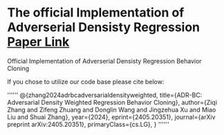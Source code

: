 # The official Implementation of Adverserial Densisty Regression [Paper Link](https://arxiv.org/abs/2405.20351)

Official Implementation of Adverserial Densisty Regression Behavior Cloning

If you chose to utilize our code base please cite below:

''''''
@{zhang2024adrbcadversarialdensityweighted,
      title={ADR-BC: Adversarial Density Weighted Regression Behavior Cloning}, 
      author={Ziqi Zhang and Zifeng Zhuang and Donglin Wang and Jingzehua Xu and Miao Liu and Shuai Zhang},
      year={2024},
      eprint={2405.20351},
      journal={arXiv preprint arXiv:2405.20351},
      primaryClass={cs.LG},
}
''''''
